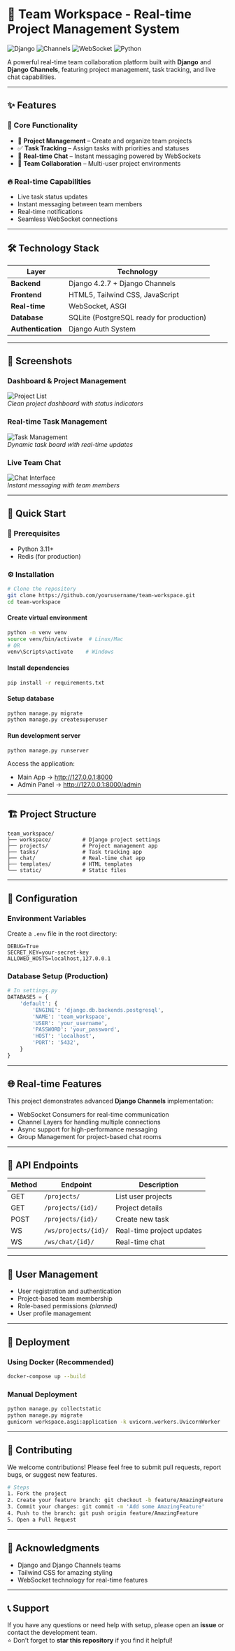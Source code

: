 # 🚀 Team Workspace - Real-time Project Management System

![Django](https://img.shields.io/badge/Django-4.2.7-green)
![Channels](https://img.shields.io/badge/Channels-4.0.0-blue)
![WebSocket](https://img.shields.io/badge/WebSocket-Real--time-orange)
![Python](https://img.shields.io/badge/Python-3.11%2B-yellow)

A powerful real-time team collaboration platform built with **Django** and **Django Channels**, featuring project management, task tracking, and live chat capabilities.

---

## ✨ Features

### 🎯 Core Functionality
- 📂 **Project Management** – Create and organize team projects  
- ✅ **Task Tracking** – Assign tasks with priorities and statuses  
- 💬 **Real-time Chat** – Instant messaging powered by WebSockets  
- 👥 **Team Collaboration** – Multi-user project environments  

### 🔥 Real-time Capabilities
- Live task status updates  
- Instant messaging between team members  
- Real-time notifications  
- Seamless WebSocket connections  

---

## 🛠️ Technology Stack

| Layer | Technology |
|-------|-------------|
| **Backend** | Django 4.2.7 + Django Channels |
| **Frontend** | HTML5, Tailwind CSS, JavaScript |
| **Real-time** | WebSocket, ASGI |
| **Database** | SQLite (PostgreSQL ready for production) |
| **Authentication** | Django Auth System |

---

## 📸 Screenshots

### Dashboard & Project Management
![Project List](screenshots/project-list.png)  
*Clean project dashboard with status indicators*

### Real-time Task Management
![Task Management](screenshots/task-management.png)  
*Dynamic task board with real-time updates*

### Live Team Chat
![Chat Interface](screenshots/chat-interface.png)  
*Instant messaging with team members*

---

## 🚀 Quick Start

### 🧩 Prerequisites
- Python 3.11+
- Redis (for production)

### ⚙️ Installation

```bash
# Clone the repository
git clone https://github.com/yourusername/team-workspace.git
cd team-workspace
```

#### Create virtual environment
```bash
python -m venv venv
source venv/bin/activate  # Linux/Mac
# OR
venv\Scripts\activate    # Windows
```

#### Install dependencies
```bash
pip install -r requirements.txt
```

#### Setup database
```bash
python manage.py migrate
python manage.py createsuperuser
```

#### Run development server
```bash
python manage.py runserver
```

Access the application:  
- Main App → http://127.0.0.1:8000  
- Admin Panel → http://127.0.0.1:8000/admin  

---

## 🏗️ Project Structure

```
team_workspace/
├── workspace/          # Django project settings
├── projects/           # Project management app
├── tasks/              # Task tracking app
├── chat/               # Real-time chat app
├── templates/          # HTML templates
└── static/             # Static files
```

---

## 🔧 Configuration

### Environment Variables

Create a `.env` file in the root directory:

```
DEBUG=True
SECRET_KEY=your-secret-key
ALLOWED_HOSTS=localhost,127.0.0.1
```

### Database Setup (Production)

```python
# In settings.py
DATABASES = {
    'default': {
        'ENGINE': 'django.db.backends.postgresql',
        'NAME': 'team_workspace',
        'USER': 'your_username',
        'PASSWORD': 'your_password',
        'HOST': 'localhost',
        'PORT': '5432',
    }
}
```

---

## 🌐 Real-time Features

This project demonstrates advanced **Django Channels** implementation:
- WebSocket Consumers for real-time communication  
- Channel Layers for handling multiple connections  
- Async support for high-performance messaging  
- Group Management for project-based chat rooms  

---

## 🎯 API Endpoints

| Method | Endpoint | Description |
|--------|-----------|-------------|
| GET | `/projects/` | List user projects |
| GET | `/projects/{id}/` | Project details |
| POST | `/projects/{id}/` | Create new task |
| WS | `/ws/projects/{id}/` | Real-time project updates |
| WS | `/ws/chat/{id}/` | Real-time chat |

---

## 👥 User Management

- User registration and authentication  
- Project-based team membership  
- Role-based permissions *(planned)*  
- User profile management  

---

## 🚀 Deployment

### Using Docker (Recommended)
```bash
docker-compose up --build
```

### Manual Deployment
```bash
python manage.py collectstatic
python manage.py migrate
gunicorn workspace.asgi:application -k uvicorn.workers.UvicornWorker
```

---

## 🤝 Contributing

We welcome contributions! Please feel free to submit pull requests, report bugs, or suggest new features.

```bash
# Steps
1. Fork the project
2. Create your feature branch: git checkout -b feature/AmazingFeature
3. Commit your changes: git commit -m 'Add some AmazingFeature'
4. Push to the branch: git push origin feature/AmazingFeature
5. Open a Pull Request
```

---


## 🙏 Acknowledgments

- Django and Django Channels teams  
- Tailwind CSS for amazing styling  
- WebSocket technology for real-time features  

---

## 📞 Support

If you have any questions or need help with setup, please open an **issue** or contact the development team.  
⭐ Don’t forget to **star this repository** if you find it helpful!

